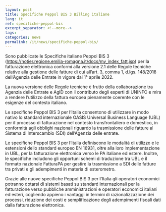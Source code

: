 ```yaml
---
layout: post
title: Specifiche Peppol BIS 3 Billing italiane
lang: it
ref: specifiche-peppol-bis
excerpt_separator: <!--more-->
tags:
categories: news
permalink: /it/news/specifiche-peppol-bis/
---
```

Sono pubblicate le Specifiche italiane Peppol BIS 3 (https://notier.regione.emilia-romagna.it/docs/my_index_fatt.jsp) per la fatturazione elettronica conformi alla versione 2.1 delle Regole tecniche relative alla gestione delle fatture di cui all’art. 3, comma 1, d.lgs. 148/2018 dell’Agenzia delle Entrate in vigore dal 1° aprile 2022.
 
La nuova versione delle Regole tecniche è frutto della collaborazione tra Agenzia delle Entrate e AgID con il contributo degli esperti di UNINFO e mira a rendere l’utilizzo della fattura europea pienamente coerente con le esigenze del contesto italiano. 
<!--more--> 
Le specifiche Peppol BIS 3 per l’Italia consentono di utilizzare in modo nativo lo standard internazionale OASIS Universal Business Language (UBL) per il processo di fatturazione nel contesto transfrontaliero e domestico, in conformità agli obblighi nazionali riguardo la trasmissione delle fatture al Sistema di Interscambio (SDI) dell’Agenzia delle entrate.
 
Le specifiche Peppol BIS 3 per l’Italia definiscono le modalità di utilizzo e le estensioni dello standard europeo EN 16931, oltre alla loro implementazione in UBL, per la fatturazione elettronica verso le PA italiane ed estere. Inoltre, le specifiche includono gli opportuni schemi di traduzione tra UBL e il formato nazionale FatturaPA per gestire la trasmissione a SDI delle fatture tra privati e gli adempimenti in materia di esterometro.
 
Grazie alle nuove specifiche Peppol BIS 3 per l’Italia gli operatori economici potranno dotarsi di sistemi basati su standard internazionali per la fatturazione verso pubbliche amministrazioni e operatori economici italiani ed esteri, cogliendo appieno i vantaggi in termini di razionalizzazione dei processi, riduzione dei costi e semplificazione degli adempimenti fiscali dati dalla fatturazione elettronica.

